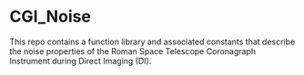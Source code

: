 # CGI_Noise

This repo contains a function library and associated constants that describe the noise properties of the Roman Space Telescope Coronagraph Instrument during Direct Imaging (DI).

